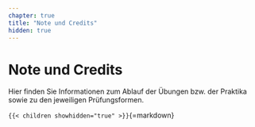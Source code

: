 ```yaml
---
chapter: true
title: "Note und Credits"
hidden: true
---
```



# Note und Credits

Hier finden Sie Informationen zum Ablauf der Übungen bzw. der Praktika sowie zu den jeweiligen Prüfungsformen.


`{{< children showhidden="true" >}}`{=markdown}
